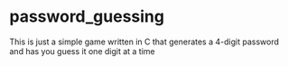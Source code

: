 # password_guessing
This is just a simple game written in C that generates a 4-digit password and has you guess it one digit at a time
